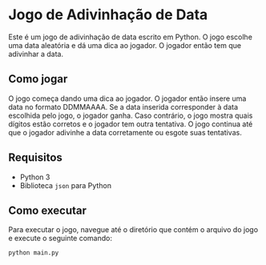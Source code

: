 # Jogo de Adivinhação de Data

Este é um jogo de adivinhação de data escrito em Python. O jogo escolhe uma data aleatória e dá uma dica ao jogador. O jogador então tem que adivinhar a data.

## Como jogar

O jogo começa dando uma dica ao jogador. O jogador então insere uma data no formato DDMMAAAA. Se a data inserida corresponder à data escolhida pelo jogo, o jogador ganha. Caso contrário, o jogo mostra quais dígitos estão corretos e o jogador tem outra tentativa. O jogo continua até que o jogador adivinhe a data corretamente ou esgote suas tentativas.

## Requisitos

- Python 3
- Biblioteca `json` para Python

## Como executar

Para executar o jogo, navegue até o diretório que contém o arquivo do jogo e execute o seguinte comando:

```bash
python main.py
